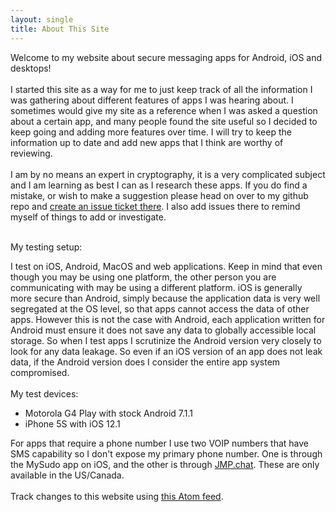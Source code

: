 ```yaml
---
layout: single
title: About This Site
---
```

Welcome to my website about secure messaging apps for Android, iOS and desktops!<br>
<br>
I started this site as a way for me to just keep track of all the information I was gathering about different features of apps I was hearing about.  I sometimes would give my site as a reference when I was asked a question about a certain app, and many people found the site useful so I decided to keep going and adding more features over time.  I will try to keep the information up to date and add new apps that I think are worthy of reviewing.<br>
<br>
I am by no means an expert in cryptography, it is a very complicated subject and I am learning as best I can as I research these apps.  If you do find a mistake, or wish to make a suggestion please head on over to my github repo and <a target="_blank" href="https://github.com/Perelandra0x309/secure-im/issues">create an issue ticket there</a>.  I also add issues there to remind myself of things to add or investigate.<br>
<br>
<p id="testing">My testing setup:</p>
I test on iOS, Android, MacOS and web applications.  Keep in mind that even though you may be using one platform, the other person you are communicating with may be using a different platform.  iOS is generally more secure than Android, simply because the application data is very well segregated at the OS level, so that apps cannot access the data of other apps.  However this is not the case with Android, each application written for Android must ensure it does not save any data to globally accessible local storage.  So when I test apps I scrutinize the Android version very closely to look for any data leakage. So even if an iOS version of an app does not leak data, if the Android version does I consider the entire app system compromised.<br>
<br>
My test devices:
<ul>
  <li>Motorola G4 Play with stock Android 7.1.1</li>
  <li>iPhone 5S with iOS 12.1</li>
</ul>
For apps that require a phone number I use two VOIP numbers that have SMS capability so I don't expose my primary phone number.  One is through the MySudo app on iOS, and the other is through <a target="_blank" href="https://jmp.chat">JMP.chat</a>.  These are only available in the US/Canada.<br>
<br>
Track changes to this website using <a href="https://github.com/perelandra0x309/secure-im/commits/master.atom">this Atom feed</a>.
